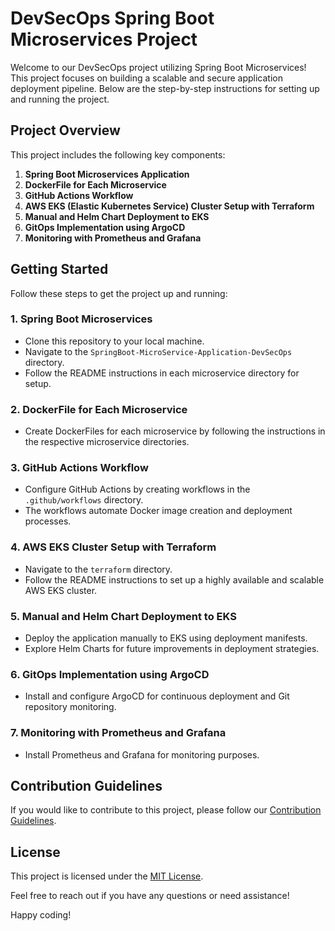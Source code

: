 # DevSecOps Spring Boot Microservices Project

Welcome to our DevSecOps project utilizing Spring Boot Microservices! This project focuses on building a scalable and secure application deployment pipeline. Below are the step-by-step instructions for setting up and running the project.

## Project Overview

This project includes the following key components:

1. **Spring Boot Microservices Application**
2. **DockerFile for Each Microservice**
3. **GitHub Actions Workflow**
4. **AWS EKS (Elastic Kubernetes Service) Cluster Setup with Terraform**
5. **Manual and Helm Chart Deployment to EKS**
6. **GitOps Implementation using ArgoCD**
7. **Monitoring with Prometheus and Grafana**

## Getting Started

Follow these steps to get the project up and running:

### 1. Spring Boot Microservices

- Clone this repository to your local machine.
- Navigate to the `SpringBoot-MicroService-Application-DevSecOps` directory.
- Follow the README instructions in each microservice directory for setup.

### 2. DockerFile for Each Microservice

- Create DockerFiles for each microservice by following the instructions in the respective microservice directories.

### 3. GitHub Actions Workflow

- Configure GitHub Actions by creating workflows in the `.github/workflows` directory.
- The workflows automate Docker image creation and deployment processes.

### 4. AWS EKS Cluster Setup with Terraform

- Navigate to the `terraform` directory.
- Follow the README instructions to set up a highly available and scalable AWS EKS cluster.

### 5. Manual and Helm Chart Deployment to EKS

- Deploy the application manually to EKS using deployment manifests.
- Explore Helm Charts for future improvements in deployment strategies.

### 6. GitOps Implementation using ArgoCD

- Install and configure ArgoCD for continuous deployment and Git repository monitoring.

### 7. Monitoring with Prometheus and Grafana

- Install Prometheus and Grafana for monitoring purposes.

## Contribution Guidelines

If you would like to contribute to this project, please follow our [Contribution Guidelines](CONTRIBUTING.md).

## License

This project is licensed under the [MIT License](LICENSE).

Feel free to reach out if you have any questions or need assistance!

Happy coding!

